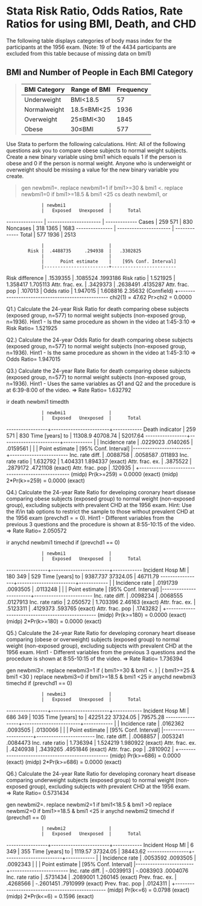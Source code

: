 # Stata Risk Ratio, Odds Ratios, Rate Ratios for using BMI, Death, and CHD
The following table displays categories of body mass index for the participants at the 1956 exam. (Note: 19 of the 4434 participants are excluded from this table because of missing data on bmi1)

## BMI and Number of People in Each BMI Category
>  BMI Category  | Range of BMI  | Frequency
>  ------------- | ------------- | -------------
>  Underweight   | BMI<18.5      | 57
>  Normalweight  | 18.5≤BMI<25   | 1936
>  Overweight    | 25≤BMI<30     | 1845
>  Obese         | 30≤BMI        | 577

Use Stata to perform the following calculations. Hint: All of the following questions ask you to compare obese subjects to normal weight subjects. Create a new binary variable using bmi1 which equals 1 if the person is obese and 0 if the person is normal weight. Anyone who is underweight or overweight should be missing a value for the new binary variable you create.

>	gen newbmi1=.
>	replace newbmi1=1 if bmi1>=30 & bmi1 <. 
>	replace newbmi1=0 if bmi1>=18.5 & bmi1 <25
>	cs death newbmi1, or

                 | newbmi1                |
                 |   Exposed   Unexposed  |      Total
 --------------- | ---------------------- | -------------
           Cases |       259         571  |        830
        Noncases |       318        1365  |       1683
 --------------- | ---------------------- | -------------
           Total |       577        1936  |       2513


                 |                        |
            Risk |  .4488735     .294938  |   .3302825
                 |                        |
                 |      Point estimate    |    [95% Conf. Interval]
                 |------------------------+------------------------
 Risk difference |         .1539355       |    .1085524    .1993186 
      Risk ratio |         1.521925       |    1.358417    1.705113 
 Attr. frac. ex. |         .3429373       |    .2638491    .4135287 
 Attr. frac. pop |          .107013       |
      Odds ratio |         1.947015       |    1.608816     2.35632 (Cornfield)
                 +-------------------------------------------------
                               chi2(1) =    47.62  Pr>chi2 = 0.0000

Q1.) Calculate the 24-year Risk Ratio for death comparing obese subjects (exposed group, n=577) to normal weight subjects (non-exposed group, n=1936).
Hint1 - Is the same procedure as shown in the video at 1:45-3:10
=> Risk Ratio= 1.521925 


Q2.) Calculate the 24-year Odds Ratio for death comparing obese subjects (exposed group, n=577) to normal weight subjects (non-exposed group, n=1936).
Hint1 - Is the same procedure as shown in the video at 1:45-3:10
=> Odds Ratio= 1.947015


Q3.) Calculate the 24-year Rate Ratio for death comparing obese subjects (exposed group, n=577) to normal weight subjects (non-exposed group, n=1936).
Hint1 - Uses the same variables as Q1 and Q2 and the procedure is at 6:39-8:00 of the video.
=> Rate Ratio= 1.632792

ir death newbmi1 timedth

                 | newbmi1                |
                 |   Exposed   Unexposed  |      Total
-----------------+------------------------+------------
 Death indicator |       259         571  |        830
Time [years] to  |   11308.9    40708.74  |   52017.64
-----------------+------------------------+------------
                 |                        |
  Incidence rate |  .0229023    .0140265  |   .0159561
                 |                        |
                 |      Point estimate    |    [95% Conf. Interval]
                 |------------------------+------------------------
 Inc. rate diff. |         .0088758       |    .0058587     .011893 
 Inc. rate ratio |         1.632792       |    1.404331    1.894337 (exact)
 Attr. frac. ex. |         .3875522       |    .2879172    .4721108 (exact)
 Attr. frac. pop |          .120935       |
                 +-------------------------------------------------
                     (midp)   Pr(k>=259) =                   0.0000 (exact)
                     (midp) 2*Pr(k>=259) =                   0.0000 (exact)


Q4.) Calculate the 24-year Rate Ratio for developing coronary heart disease comparing obese subjects (exposed group) to normal weight (non-exposed group), excluding subjects with prevalent CHD at the 1956 exam. Hint: Use the if/in tab options to restrict the sample to those without prevalent CHD at the 1956 exam (prevchd1 = = 0).
Hint1 - Different variables from the previous 3 questions and the procedure is shown at 8:55-10:15 of the video.
=> Rate Ratio= 2.050572

ir anychd newbmi1 timechd if (prevchd1 == 0) 

                 | newbmi1                |
                 |   Exposed   Unexposed  |      Total
-----------------+------------------------+------------
Incident Hosp MI |       180         349  |        529
Time [years] to  |  9387.737    37324.05  |   46711.79
-----------------+------------------------+------------
                 |                        |
  Incidence rate |  .0191739    .0093505  |   .0113248
                 |                        |
                 |      Point estimate    |    [95% Conf. Interval]
                 |------------------------+------------------------
 Inc. rate diff. |         .0098234       |    .0068555    .0127913 
 Inc. rate ratio |         2.050572       |    1.703396     2.46163 (exact)
 Attr. frac. ex. |         .5123311       |    .4129373     .593765 (exact)
 Attr. frac. pop |         .1743282       |
                 +-------------------------------------------------
                     (midp)   Pr(k>=180) =                   0.0000 (exact)
                     (midp) 2*Pr(k>=180) =                   0.0000 (exact)



Q5.) Calculate the 24-year Rate Ratio for developing coronary heart disease comparing (obese or overweight) subjects (exposed group) to normal weight (non-exposed group), excluding subjects with prevalent CHD at the 1956 exam.
Hint1 - Different variables from the previous 3 questions and the procedure is shown at 8:55-10:15 of the video.
=> Rate Ratio= 1.736394


gen newbmi3=.
replace newbmi3=1 if ( bmi1>=30 & bmi1 <. ) | ( bmi1>=25 & bmi1 <30 )
replace newbmi3=0 if bmi1>=18.5 & bmi1 <25
ir anychd newbmi3 timechd if (prevchd1 == 0) 

                 | newbmi3                |
                 |   Exposed   Unexposed  |      Total
-----------------+------------------------+------------
Incident Hosp MI |       686         349  |       1035
Time [years] to  |  42251.22    37324.05  |   79575.28
-----------------+------------------------+------------
                 |                        |
  Incidence rate |  .0162362    .0093505  |   .0130066
                 |                        |
                 |      Point estimate    |    [95% Conf. Interval]
                 |------------------------+------------------------
 Inc. rate diff. |         .0068857       |    .0053241    .0084473 
 Inc. rate ratio |         1.736394       |    1.524219    1.980922 (exact)
 Attr. frac. ex. |         .4240938       |    .3439265    .4951846 (exact)
 Attr. frac. pop |         .2810902       |
                 +-------------------------------------------------
                     (midp)   Pr(k>=686) =                   0.0000 (exact)
                     (midp) 2*Pr(k>=686) =                   0.0000 (exact)


Q6.) Calculate the 24-year Rate Ratio for developing coronary heart disease comparing underweight subjects (exposed group) to normal weight (non-exposed group), excluding subjects with prevalent CHD at the 1956 exam.
=> Rate Ratio= 0.5731434

gen newbmi2=.
replace newbmi2=1 if bmi1<18.5 & bmi1 >0
replace newbmi2=0 if bmi1>=18.5 & bmi1 <25
ir anychd newbmi2 timechd if (prevchd1 == 0) 

                 | newbmi2                |
                 |   Exposed   Unexposed  |      Total
-----------------+------------------------+------------
Incident Hosp MI |         6         349  |        355
Time [years] to  |   1119.57    37324.05  |   38443.62
-----------------+------------------------+------------
                 |                        |
  Incidence rate |  .0053592    .0093505  |   .0092343
                 |                        |
                 |      Point estimate    |    [95% Conf. Interval]
                 |------------------------+------------------------
 Inc. rate diff. |        -.0039913       |   -.0083903    .0004076 
 Inc. rate ratio |         .5731434       |    .2089001    1.260145 (exact)
 Prev. frac. ex. |         .4268566       |   -.2601451    .7910999 (exact)
 Prev. frac. pop |         .0124311       |
                 +-------------------------------------------------
                     (midp)   Pr(k<=6) =                     0.0798 (exact)
                     (midp) 2*Pr(k<=6) =                     0.1596 (exact)



